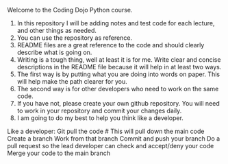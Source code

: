 Welcome to the Coding Dojo Python course.
1. In this repository I will be adding notes and test code for each lecture, and other things as needed.
2. You can use the repository as reference.
3. README files are a great reference to the code and should clearly describe what is going on.
4. Writing is a tough thing, well at least it is for me. Write clear and concise descriptions in the README file because it will help in at least two ways.
5. The first way is by putting what you are doing into words on paper. This will help make the path clearer for you.
6. The second way is for other developers who need to work on the same code.
7. If you have not, please create your own github repository. You will need to work in your repository and commit your changes daily.
8. I am going to do my best to help you think like a developer.

Like a developer:
Git pull the code # This will pull down the main code
Create a branch
Work from that branch
Commit and push your branch
Do a pull request so the lead developer can check and accept/deny your code
Merge your code to the main branch